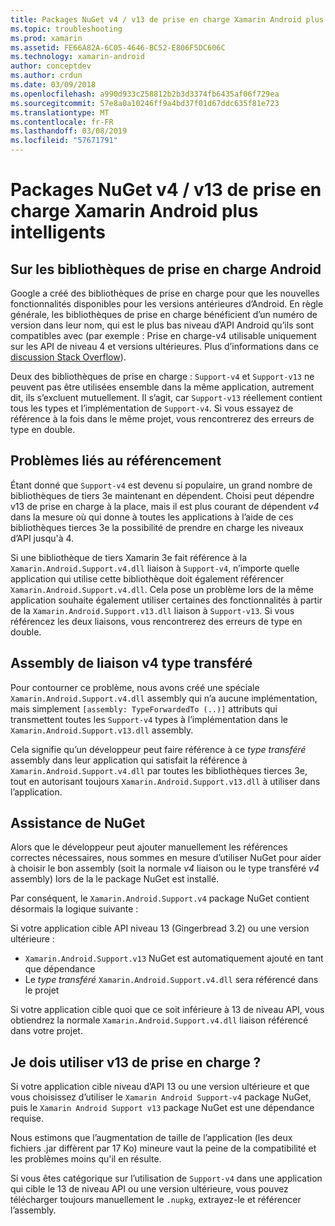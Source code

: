 ```yaml
---
title: Packages NuGet v4 / v13 de prise en charge Xamarin Android plus intelligents
ms.topic: troubleshooting
ms.prod: xamarin
ms.assetid: FE66A82A-6C05-4646-BC52-E806F5DC606C
ms.technology: xamarin-android
author: conceptdev
ms.author: crdun
ms.date: 03/09/2018
ms.openlocfilehash: a990d933c258812b2b3d3374fb6435af06f729ea
ms.sourcegitcommit: 57e8a0a10246ff9a4bd37f01d67ddc635f81e723
ms.translationtype: MT
ms.contentlocale: fr-FR
ms.lasthandoff: 03/08/2019
ms.locfileid: "57671791"
---
```

# <a name="smarter-xamarin-android-support-v4--v13-nuget-packages"></a>Packages NuGet v4 / v13 de prise en charge Xamarin Android plus intelligents

## <a name="about-the-android-support-libraries"></a>Sur les bibliothèques de prise en charge Android

Google a créé des bibliothèques de prise en charge pour que les nouvelles fonctionnalités disponibles pour les versions antérieures d’Android. En règle générale, les bibliothèques de prise en charge bénéficient d’un numéro de version dans leur nom, qui est le plus bas niveau d’API Android qu’ils sont compatibles avec (par exemple : Prise en charge-v4 utilisable uniquement sur les API de niveau 4 et versions ultérieures. Plus d’informations dans ce [discussion Stack Overflow](https://stackoverflow.com/questions/9926403/android-support-package-compatibility-library-use-v4-or-v13)). 

Deux des bibliothèques de prise en charge : `Support-v4` et `Support-v13` ne peuvent pas être utilisées ensemble dans la même application, autrement dit, ils s’excluent mutuellement. Il s’agit, car `Support-v13` réellement contient tous les types et l’implémentation de `Support-v4`. Si vous essayez de référence à la fois dans le même projet, vous rencontrerez des erreurs de type en double.

## <a name="problems-with-referencing"></a>Problèmes liés au référencement

Étant donné que `Support-v4` est devenu si populaire, un grand nombre de bibliothèques de tiers 3e maintenant en dépendent. Choisi peut dépendre v13 de prise en charge à la place, mais il est plus courant de dépendent _v4_ dans la mesure où qui donne à toutes les applications à l’aide de ces bibliothèques tierces 3e la possibilité de prendre en charge les niveaux d’API jusqu'à 4.

Si une bibliothèque de tiers Xamarin 3e fait référence à la `Xamarin.Android.Support.v4.dll` liaison à `Support-v4`, n’importe quelle application qui utilise cette bibliothèque doit également référencer `Xamarin.Android.Support.v4.dll`. Cela pose un problème lors de la même application souhaite également utiliser certaines des fonctionnalités à partir de la `Xamarin.Android.Support.v13.dll` liaison à `Support-v13`. Si vous référencez les deux liaisons, vous rencontrerez des erreurs de type en double.

## <a name="type-forwarded-v4-binding-assembly"></a>Assembly de liaison v4 type transféré

Pour contourner ce problème, nous avons créé une spéciale `Xamarin.Android.Support.v4.dll` assembly qui n’a aucune implémentation, mais simplement `[assembly: TypeForwardedTo (..)]` attributs qui transmettent toutes les `Support-v4` types à l’implémentation dans le `Xamarin.Android.Support.v13.dll` assembly.

Cela signifie qu’un développeur peut faire référence à ce _type transféré_ assembly dans leur application qui satisfait la référence à `Xamarin.Android.Support.v4.dll` par toutes les bibliothèques tierces 3e, tout en autorisant toujours `Xamarin.Android.Support.v13.dll` à utiliser dans l’application.

## <a name="nuget-assistance"></a>Assistance de NuGet

Alors que le développeur peut ajouter manuellement les références correctes nécessaires, nous sommes en mesure d’utiliser NuGet pour aider à choisir le bon assembly (soit la normale _v4_ liaison ou le type transféré _v4_ assembly) lors de la le package NuGet est installé.

Par conséquent, le `Xamarin.Android.Support.v4` package NuGet contient désormais la logique suivante :

Si votre application cible API niveau 13 (Gingerbread 3.2) ou une version ultérieure :

*   `Xamarin.Android.Support.v13` NuGet est automatiquement ajouté en tant que dépendance
*   Le _type transféré_ `Xamarin.Android.Support.v4.dll` sera référencé dans le projet

Si votre application cible quoi que ce soit inférieure à 13 de niveau API, vous obtiendrez la normale `Xamarin.Android.Support.v4.dll` liaison référencé dans votre projet.

## <a name="do-i-have-to-use-support-v13"></a>Je dois utiliser v13 de prise en charge ?

Si votre application cible niveau d’API 13 ou une version ultérieure et que vous choisissez d’utiliser le `Xamarin Android Support-v4` package NuGet, puis le `Xamarin Android Support v13` package NuGet est une dépendance requise.

Nous estimons que l’augmentation de taille de l’application (les deux fichiers .jar diffèrent par 17 Ko) mineure vaut la peine de la compatibilité et les problèmes moins qu'il en résulte.

Si vous êtes catégorique sur l’utilisation de `Support-v4` dans une application qui cible le 13 de niveau API ou une version ultérieure, vous pouvez télécharger toujours manuellement le `.nupkg`, extrayez-le et référencer l’assembly.
